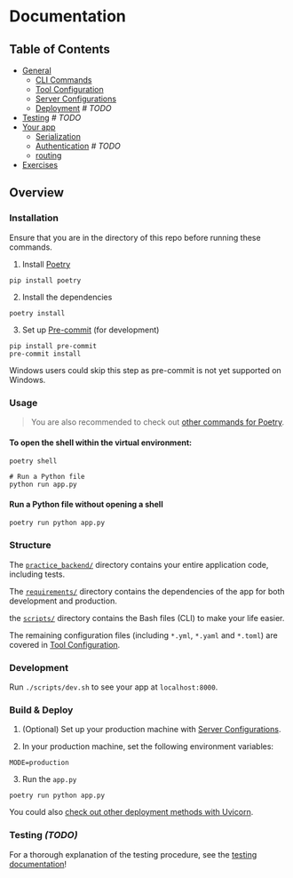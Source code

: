 # Documentation

## Table of Contents

- [General](general)
  - [CLI Commands](general/commands.md)
  - [Tool Configuration](general/tools.md)
  - [Server Configurations](general/server-configs.md)
  - [Deployment](general/deployment.md) _# TODO_
- [Testing](testing) _# TODO_
- [Your app](app)
  - [Serialization](app/serialization.md)
  - [Authentication](app/authentication.md)	_# TODO_
  - [routing](app/routing.md)
- [Exercises](exercises)

## Overview

### Installation

Ensure that you are in the directory of this repo before running these commands.

1. Install [Poetry](https://github.com/python-poetry/poetry)
```
pip install poetry
```

2. Install the dependencies
```
poetry install
```

3. Set up [Pre-commit](https://github.com/pre-commit/pre-commit) (for development)
```
pip install pre-commit
pre-commit install
```
Windows users could skip this step as pre-commit is not yet supported on Windows.


### Usage

> You are also recommended to check out [other commands for Poetry](https://python-poetry.org/docs/cli/).

#### To open the shell within the virtual environment:
```
poetry shell

# Run a Python file
python run app.py
```

#### Run a Python file without opening a shell
```
poetry run python app.py
```

### Structure

The [`practice_backend/`](../../../tree/master/practice_backend) directory contains your entire application code, including tests.

The [`requirements/`](../../../tree/master/requirements) directory contains the dependencies of the app for both development and production.

the [`scripts/`](../../../tree/master/scripts) directory contains the Bash files (CLI) to make your life easier.

The remaining configuration files (including `*.yml`, `*.yaml` and `*.toml`) are covered in [Tool Configuration](general/tools.md).


### Development

Run `./scripts/dev.sh` to see your app at `localhost:8000`.

### Build & Deploy

1. (Optional) Set up your production machine with [Server Configurations](general/server-configs.md).

2. In your production machine, set the following environment variables:
```
MODE=production
```

3. Run the `app.py`
```
poetry run python app.py
```

You could also [check out other deployment methods with Uvicorn](https://www.uvicorn.org/deployment).

### Testing _(TODO)_

For a thorough explanation of the testing procedure, see the
[testing documentation](testing/README.md)!
